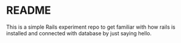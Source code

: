 # README

This is a simple Rails experiment repo to get familiar with how rails is installed and 
connected with database by just saying hello.

